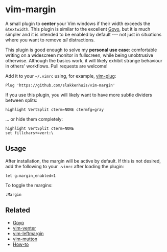 vim-margin
===============================================================================

A small plugin to **center** your Vim windows if their width exceeds the 
`&textwidth`. This plugin is similar to the excellent 
[Goyo](https://github.com/junegunn/goyo.vim), but it is much simpler and it is 
intended to be enabled by default --- not just in situations where you want to 
remove *all* distractions.

This plugin is good enough to solve my **personal use case**: comfortable 
writing on a widescreen monitor in fullscreen, while being unobtrusive 
otherwise. Although the basics work, it will likely exhibit strange behaviour 
in others' workflows. Pull requests are welcome!

Add it to your `~/.vimrc` using, for example, 
[vim-plug](https://github.com/junegunn/vim-plug):

    Plug 'https://github.com/slakkenhuis/vim-margin'

If you use this plugin, you will likely want to have more subtle dividers 
between splits:

    highlight VertSplit cterm=NONE ctermfg=gray

... or hide them completely:

    highlight VertSplit cterm=NONE
    set fillchars+=vert:\ 


Usage
-------------------------------------------------------------------------------

After installation, the margin will be active by default. If this is not 
desired, add the following to your `.vimrc` after loading the plugin:

    let g:margin_enabled=1

To toggle the margins:

    :Margin


Related
-------------------------------------------------------------------------------

-   [Goyo](https://github.com/junegunn/goyo.vim)
-   [vim-venter](https://github.com/JMcKiern/vim-venter)
-   [vim-leftmargin](https://github.com/jpaulogg/vim-leftmargin)
-   [vim-mutton](https://github.com/gabenespoli/vim-mutton)
-   [How-to](https://stackoverflow.com/questions/12952479/how-to-center-horizontally-the-contents-of-the-open-file-in-vim)
